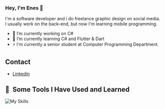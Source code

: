 ### Hey, I'm Enes 👋
<p>
  I'm a software developer and i do freelance graphic design on social media. I usually work on the back-end, but now I'm learning mobile programming.
  </p>

- 🔭 I’m currently working on C# 
- 🌱 I’m currently learning C# and Flutter & Dart
- ⚡ I'm currently a senior student at Computer Programming Department.

## Contact
- [Linkedin](https://www.linkedin.com/in/enes-s-26441a230/)



<h2> 🚀 &nbsp;Some Tools I Have Used and Learned</h2>

![My Skills](https://skills.thijs.gg/icons?i=js,html,css,bootstrap,cs,flutter,dart)





<!--
**EnesSariyildiz/enessariyildiz** is a ✨ _special_ ✨ repository because its `README.md` (this file) appears on your GitHub profile.

Here are some ideas to get you started:


- 👯 I’m looking to collaborate on ...
- 🤔 I’m looking for help with ...
- 💬 Ask me about ...
- 📫 How to reach me: ...
- 😄 Pronouns: ...
- ⚡ Fun fact: ...
-->
